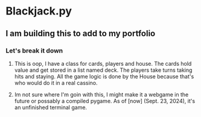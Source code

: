 # Blackjack.py
## I am building this to add to my portfolio
### Let's break it down
1. This is oop, I have a class for cards, players and house. The cards hold value and get stored in a list named deck. The players take turns taking hits and staying. All the game logic is done by the House because that's who would do it in a real cassino.

2. Im not sure where I'm goin with this, I might make it a webgame in the future or possably a compiled pygame. As of [now] (Sept. 23, 2024), it's an unfinished terminal game.